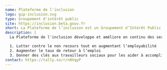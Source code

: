 ```yaml
---
name: Plateforme de l'inclusion
logo: gip-inclusion.svg
type: Groupement d'intérêt public
site: https://inclusion.beta.gouv.fr
short: La Plateforme de l’inclusion est un Groupement d’Intérêt Public créé par arrêté en avril 2022. Elle développe de nouveaux services publics pour faciliter la vie des personnes en insertion et de celles et ceux qui les accompagnent.
description: |  
  La Plateforme de l'inclusion développe et améliore en continu des services numériques publics et ouvre des données pour l’ensemble des professionnels de l’insertion  autour de 3 objectifs :

  1. Lutter contre le non recours tout en augmentant l’employabilité
  2. Augmenter le taux de retour à l’emploi
  3. Donner des clés aux travailleurs sociaux pour les aider à accomplir leur mission et ainsi  permettre plus et de meilleures orientations
contact: https://tally.so/r/n0VqyP
---
```

